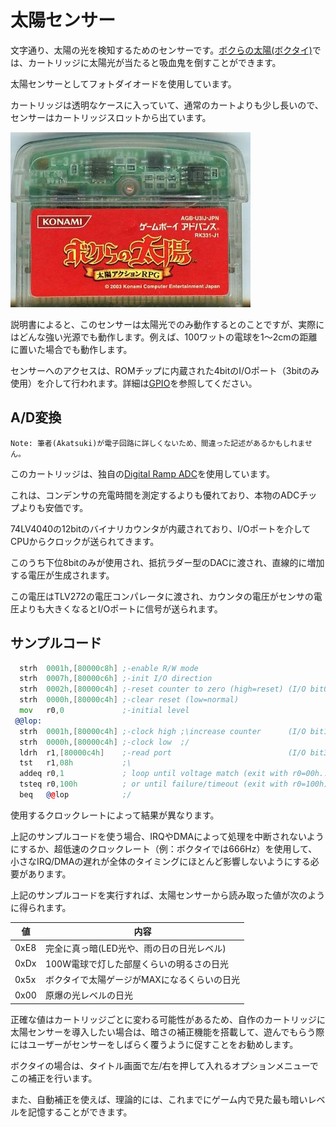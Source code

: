 # 太陽センサー

文字通り、太陽の光を検知するためのセンサーです。[ボクらの太陽(ボクタイ)](https://ja.wikipedia.org/wiki/%E3%83%9C%E3%82%AF%E3%82%89%E3%81%AE%E5%A4%AA%E9%99%BD)では、カートリッジに太陽光が当たると吸血鬼を倒すことができます。

太陽センサーとしてフォトダイオードを使用しています。

カートリッジは透明なケースに入っていて、通常のカートよりも少し長いので、センサーはカートリッジスロットから出ています。

![](../../images/boktai.jpeg "https://hinoasuno.hatenablog.com/ より引用")

説明書によると、このセンサーは太陽光でのみ動作するとのことですが、実際にはどんな強い光源でも動作します。例えば、100ワットの電球を1〜2cmの距離に置いた場合でも動作します。

センサーへのアクセスは、ROMチップに内蔵された4bitのI/Oポート（3bitのみ使用）を介して行われます。詳細は[GPIO](gpio.md)を参照してください。

## A/D変換

```
Note: 筆者(Akatsuki)が電子回路に詳しくないため、間違った記述があるかもしれません。
```

このカートリッジは、独自の[Digital Ramp ADC](https://www.allaboutcircuits.com/textbook/digital/chpt-13/digital-ramp-adc/)を使用しています。

これは、コンデンサの充電時間を測定するよりも優れており、本物のADCチップよりも安価です。

74LV4040の12bitのバイナリカウンタが内蔵されており、I/Oポートを介してCPUからクロックが送られてきます。

このうち下位8bitのみが使用され、抵抗ラダー型のDACに渡され、直線的に増加する電圧が生成されます。

この電圧はTLV272の電圧コンパレータに渡され、カウンタの電圧がセンサの電圧よりも大きくなるとI/Oポートに信号が送られます。

## サンプルコード

```asm
  strh  0001h,[80000c8h] ;-enable R/W mode
  strh  0007h,[80000c6h] ;-init I/O direction
  strh  0002h,[80000c4h] ;-reset counter to zero (high=reset) (I/O bit0)
  strh  0000h,[80000c4h] ;-clear reset (low=normal)
  mov   r0,0             ;-initial level
 @@lop:
  strh  0001h,[80000c4h] ;-clock high ;\increase counter      (I/O bit1)
  strh  0000h,[80000c4h] ;-clock low  ;/
  ldrh  r1,[80000c4h]    ;-read port                          (I/O bit3)
  tst   r1,08h           ;\
  addeq r0,1             ; loop until voltage match (exit with r0=00h..FFh),
  tsteq r0,100h          ; or until failure/timeout (exit with r0=100h)
  beq   @@lop            ;/
```

使用するクロックレートによって結果が異なります。

上記のサンプルコードを使う場合、IRQやDMAによって処理を中断されないようにするか、超低速のクロックレート（例：ボクタイでは666Hz）を使用して、小さなIRQ/DMAの遅れが全体のタイミングにほとんど影響しないようにする必要があります。

上記のサンプルコードを実行すれば、太陽センサーから読み取った値が次のように得られます。

値 | 内容
-- | -- 
0xE8 | 完全に真っ暗(LED光や、雨の日の日光レベル)
0xDx | 100W電球で灯した部屋くらいの明るさの日光
0x5x | ボクタイで太陽ゲージがMAXになるくらいの日光
0x00 | 原爆の光レベルの日光

正確な値はカートリッジごとに変わる可能性があるため、自作のカートリッジに太陽センサーを導入したい場合は、暗さの補正機能を搭載して、遊んでもらう際にはユーザーがセンサーをしばらく覆うように促すことをお勧めします。

ボクタイの場合は、タイトル画面で左/右を押して入れるオプションメニューでこの補正を行います。

また、自動補正を使えば、理論的には、これまでにゲーム内で見た最も暗いレベルを記憶することができます。

